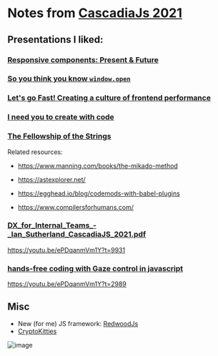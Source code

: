 # Notes from [CascadiaJs 2021](https://2021.cascadiajs.com/)




## Presentations I liked:

### [Responsive components: Present & Future](https://jdsteinbach.com/responsive-components/#/6)

### [So you think you know `window.open`](https://cascadiajs-window-open.netlify.app/act-i)

### [Let's go Fast! Creating a culture of frontend performance](https://speakerdeck.com/andrewhao/cascadiajs-2021-creating-a-culture-of-frontend-performance)

### [I need you to create with code](https://github.com/romellogoodman/library/blob/main/slides/I%20Need%20You%20to%20Create%20with%20Code.pdf)

### [The Fellowship of the Strings](https://www.betaorbust.com/presentations/The_Fellowship_of_the_String__Jacques_Favreau__CascadiaJS2021.pdf)
Related resources:
* https://www.manning.com/books/the-mikado-method
* https://astexplorer.net/
* https://egghead.io/blog/codemods-with-babel-plugins	

* https://www.compilersforhumans.com/

### [DX_for_Internal_Teams_-_Ian_Sutherland_CascadiaJS_2021.pdf](https://github.com/brleinad/cascadiajs2021-notes/files/7486557/DX_for_Internal_Teams_-_Ian_Sutherland_CascadiaJS_2021.pdf)
https://youtu.be/ePDqanmVm1Y?t=9931

### [hands-free coding with Gaze control in javascript](https://github.com/charliegerard/gaze-detection)
https://youtu.be/ePDqanmVm1Y?t=2989

## Misc
* New (for me) JS framework: [RedwoodJs](https://redwoodjs.com/)
* [CryptoKitties](https://www.cryptokitties.co/)

![image](https://user-images.githubusercontent.com/12233785/140425112-9dcc7d60-e330-42d1-83cb-9ccd88615f48.png)

